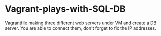 # Vagrant-plays-with-SQL-DB
Vagrantfile making three different web servers under VM and create a DB server.
You are able to connect them, don't forget to fix the IP addresses. 
